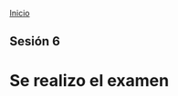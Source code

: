 <!-- No borrar o modificar -->
[Inicio](./index.md)

## Sesión 6


<!-- Su documentación aquí -->

# Se realizo el examen


